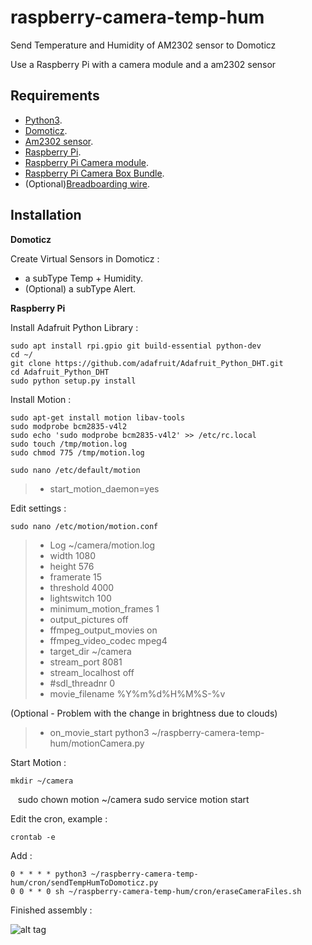 # raspberry-camera-temp-hum
Send Temperature and Humidity of AM2302 sensor to Domoticz

Use a Raspberry Pi with a camera module and a am2302 sensor 

Requirements
-------------
* [Python3][1].
* [Domoticz][2].
* [Am2302 sensor][3].
* [Raspberry Pi][5].
* [Raspberry Pi Camera module][4].
* [Raspberry Pi Camera Box Bundle][6].
* (Optional)[Breadboarding wire][7].

Installation
-------------

**Domoticz**

Create Virtual Sensors in Domoticz :
* a subType Temp + Humidity.
* (Optional) a subType Alert.


**Raspberry Pi**

Install Adafruit Python Library :

    sudo apt install rpi.gpio git build-essential python-dev   
    cd ~/
    git clone https://github.com/adafruit/Adafruit_Python_DHT.git  
    cd Adafruit_Python_DHT 
    sudo python setup.py install 

Install Motion :

    sudo apt-get install motion libav-tools
    sudo modprobe bcm2835-v4l2
    sudo echo 'sudo modprobe bcm2835-v4l2' >> /etc/rc.local  
    sudo touch /tmp/motion.log
    sudo chmod 775 /tmp/motion.log

    sudo nano /etc/default/motion 

> - start_motion_daemon=yes


Edit settings :

    sudo nano /etc/motion/motion.conf
    
> - Log ~/camera/motion.log
> -  width 1080
> - height 576
> - framerate 15
> - threshold 4000
> - lightswitch 100
> - minimum_motion_frames 1
> - output_pictures off
> - ffmpeg_output_movies on
> - ffmpeg_video_codec mpeg4
> - target_dir ~/camera
> - stream_port 8081
> - stream_localhost off
> - #sdl_threadnr 0
> - movie_filename %Y%m%d%H%M%S-%v

(Optional - Problem with the change in brightness due to clouds)
> - on_movie_start python3 ~/raspberry-camera-temp-hum/motionCamera.py


Start Motion :

    mkdir ~/camera
    sudo chown motion ~/camera
    sudo service motion start

Edit the cron, example :

    crontab -e
Add :

    0 * * * * python3 ~/raspberry-camera-temp-hum/cron/sendTempHumToDomoticz.py
    0 0 * * 0 sh ~/raspberry-camera-temp-hum/cron/eraseCameraFiles.sh 


Finished assembly :

![alt tag](https://github.com/matleses/raspberry-camera-temp-hum/blob/master/images/camera.png)


[1]: https://www.python.org/downloads/
[2]: https://github.com/domoticz/domoticz
[3]: https://www.adafruit.com/product/393
[4]: https://www.adafruit.com/products/3099
[5]: https://www.adafruit.com/products/3055
[6]: https://www.modmypi.com/raspberry-pi/cases/modmypi-camera-boxes/nwazet-pi-camera-box-bundle-case,-lens-and-wall-mount-b-plus
[7]: https://www.adafruit.com/products/153
